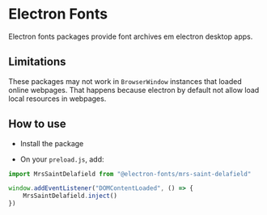 # Electron Fonts

Electron fonts packages provide font archives em electron desktop apps.

## Limitations

These packages may not work in `BrowserWindow` instances that loaded online webpages. That happens because electron by default not allow load local resources in webpages.

## How to use

* Install the package

* On your `preload.js`, add:

```ts
import MrsSaintDelafield from "@electron-fonts/mrs-saint-delafield"

window.addEventListener("DOMContentLoaded", () => {
    MrsSaintDelafield.inject()
})
```